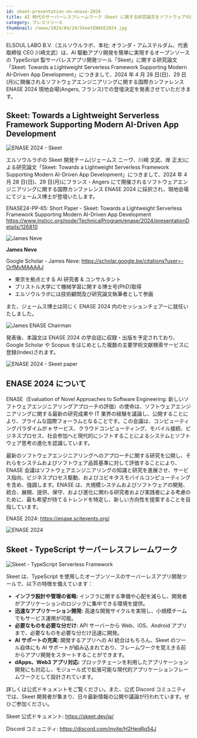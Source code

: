 ```yaml
---
id: skeet-presentation-on-enase-2024
title: AI 時代のサーバーレスフレームワーク Skeet に関する研究論文をソフトウェアの国際カンファレンス ENASE 2024 で発表
category: プレスリリース
thumbnail: /news/2024/04/24/SkeetENASE2024.jpg
---
```


ELSOUL LABO B.V.（エルソウルラボ、本社: オランダ・アムステルダム、代表取締役 CEO
川崎文武）は、AI 駆動アプリ開発を簡単に実現するオープンソースの TypeScript
製サーバレスアプリ開発ツール「Skeet」に関する研究論文「Skeet: Towards a
Lightweight Serverless Framework Supporting Modern AI-Driven App
Development」につきまして、2024 年 4 月 28 日(日)、29
日(月)に開催されるソフトウェアエンジニアリングに関する国際カンファレンス ENASE
2024 現地会場(Angers, フランス)での登壇決定を発表させていただきます。

## Skeet: Towards a Lightweight Serverless Framework Supporting Modern AI-Driven App Development

![ENASE 2024 - Skeet](/news/2024/04/24/ENASE2024SkeetDetail.jpg)

エルソウルラボの Skeet 開発チーム(ジェームス ニーヴ、川崎 文武、岸
正太)による研究論文「Skeet: Towards a Lightweight Serverless Framework
Supporting Modern AI-Driven App Development」につきまして、2024 年 4 月 28
日(日)、29 日(月)にフランス・Angers
にて開催されるソフトウェアエンジニアリングに関する国際カンファレンス ENASE 2024
に採択され、現地会場にてジェームス博士が登壇いたします。

ENASE24-PP-65: Short Paper - Skeet: Towards a Lightweight Serverless Framework
Supporting Modern AI-Driven App Development
https://www.insticc.org/node/TechnicalProgram/enase/2024/presentationDetails/126810

![James Neve](/news/2024/04/24/JamesNeve.png)

**James Neve**

Google Scholar - James Neve:
https://scholar.google.be/citations?user=-OrfMvMAAAAJ

- 東京を拠点とする AI 研究者 & コンサルタント
- ブリストル大学にて機械学習に関する博士号(PhD)取得
- エルソウルラボには技術顧問及び研究論文執筆者として参画

また、ジェームス博士は同じく ENASE 2024
内のセッションチェアーに就任いたしました。

![James ENASE Chairman](/news/2024/04/24/ENASE2024JamesChairman.jpg)

発表後、本論文は ENASE 2024 の学会誌に収録・出版を予定されており、Google Scholar
や Scopus をはじめとした複数の主要学術文献検索サービスに登録(Index)されます。

![ENASE 2024 - Skeet paper](/news/2024/04/24/ENASE2024AfterTheConference.jpg)

## ENASE 2024 について

ENASE（Evaluation of Novel Approaches to Software Engineering:
新しいソフトウェアエンジニアリングアプローチの評価）の使命は、ソフトウェアエンジニアリングに関する最新の研究成果や
IT
業界の経験を議論し、公開することにより、プライムな国際フォーラムとなることです。この会議は、コンピューティングパラダイムが
e
サービス、クラウドコンピューティング、モバイル接続、ビジネスプロセス、社会参加へと現代的にシフトすることによるシステムとソフトウェア思考の進化を認識しています。

最新のソフトウェアエンジニアリングへのアプローチに関する研究を公開し、それらをシステムおよびソフトウェア品質基準に対して評価することにより、ENASE
会議はソフトウェアエンジニアリングの知識と研究を進展させ、サービス指向、ビジネスプロセス駆動、およびユビキタスモバイルコンピューティングを含め、強調します。ENASE
は、大規模システムおよびソフトウェアの開発、統合、展開、提供、保守、および進化に関わる研究者および実践者による考慮のために、最も希望が持てるトレンドを特定し、新しい方向性を提案することを目指しています。

ENASE 2024: https://enase.scitevents.org/

![ENASE 2024](/news/2024/03/04/enase2024.jpg)

## Skeet - TypeScript サーバーレスフレームワーク

![Skeet - TypeScript Serverless Framework](/news/2024/03/01/SkeetV2JA.jpg)

Skeet は、TypeScript
を使用したオープンソースのサーバーレスアプリ開発ツールで、以下の特徴を備えています：

- **インフラ設計や管理の省略:**
  インフラに関する準備や心配を減らし、開発者がアプリケーションのロジックに集中できる環境を提供。
- **迅速なアプリケーション開発:**
  高速な開発サイクルを実現し、小規模チームでもサービス運用が可能。
- **必要なものを必要な分だけ:** API サーバーから Web、iOS、Android
  アプリまで、必要なものを必要な分だけ迅速に開発。
- **AI サポートの充実:** 開発するアプリへの AI 統合はもちろん、Skeet
  のツール自体にも AI
  サポートが組み込まれており、フレームワークを覚えきる前からアプリ開発をスタートすることができます。
- **dApps、Web3 アプリ対応:**
  ブロックチェーンを利用したアプリケーション開発にも対応し、モジュール式で拡張可能な現代的アプリケーションフレームワークとして設計されています。

詳しくは公式ドキュメントをご覧ください。また、公式 Discord
コミュニティでは、Skeet
開発者が集まり、日々最新情報の公開や議論が行われています。ぜひご参加ください。

Skeet 公式ドキュメント: https://skeet.dev/ja/

Discord コミュニティ: https://discord.com/invite/H2HeqRq54J
